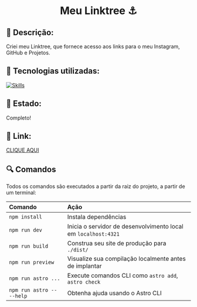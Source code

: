 <h1 align="center">Meu Linktree ⚓</h1>

## :memo: Descrição:
Criei meu Linktree, que fornece acesso aos links para o meu Instagram, GitHub e Projetos.

## :wrench: Tecnologias utilizadas:
[![Skills](https://skillicons.dev/icons?i=html,css,js,astro&theme=light)](https://skillicons.dev)

## 🧭 Estado:
Completo!

## 📌 Link:
<a href="https://links-xi-five.vercel.app/">CLIQUE AQUI</a>

## 🔍 Comandos

Todos os comandos são executados a partir da raiz do projeto, a partir de um terminal:

| Comando                   | Ação                                        |
| :------------------------ | :----------------------------------------------- |
| `npm install`             | Instala dependências                           |
| `npm run dev`             | Inicia o servidor de desenvolvimento local em `localhost:4321`      |
| `npm run build`           | Construa seu site de produção para `./dist/`          |
| `npm run preview`         | Visualize sua compilação localmente antes de implantar     |
| `npm run astro ...`       | Execute comandos CLI como `astro add`, `astro check` |
| `npm run astro -- --help` | Obtenha ajuda usando o Astro CLI                     |
